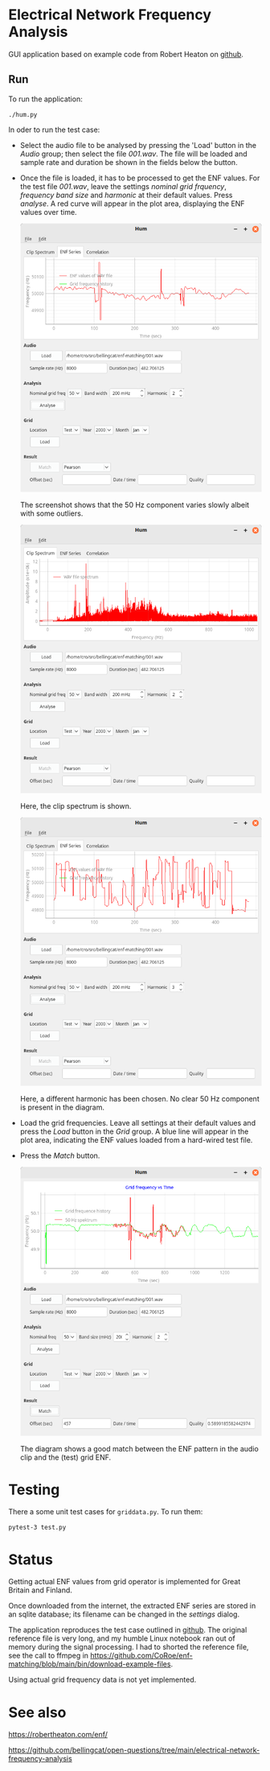 # Electrical Network Frequency Analysis

GUI application based on example code from Robert Heaton on
[github](https://github.com/robert/enf-matching).

## Run

To run the application:

```
./hum.py
```

In oder to run the test case:

- Select the audio file to be analysed by pressing the 'Load' button in the
  *Audio* group; then select the file *001.wav*. The file will be loaded and
  sample rate and duration be shown in the fields below the button.

- Once the file is loaded, it has to be processed to get the ENF values. For
  the test file *001.wav*, leave the settings *nominal grid frquency*,
  *frequency band size* and *harmonic* at their default values. Press
  *analyse*. A red curve will appear in the plot area, displaying the ENF
  values over time.

  ![Screenshot](images/screenshot-clip-enf.png)

  The screenshot shows that the 50 Hz component varies slowly albeit with some
  outliers.

  ![Screenshot](images/screenshot-clip-spectrum.png)

  Here, the clip spectrum is shown.

  ![Screenshot](images/screenshot-bad-param.png)

  Here, a different harmonic has been chosen. No clear 50 Hz component is
  present in the diagram.

- Load the grid frequencies. Leave all settings at their default values and
  press the *Load* button in the *Grid* group. A blue line will appear in the
  plot area, indicating the ENF values loaded from a hard-wired test file.

- Press the *Match* button.

  ![Screenshot](images/screenshot-matched.png)

  The diagram shows a good match between the ENF pattern in the audio clip and
  the (test) grid ENF.

# Testing

There a some unit test cases for `griddata.py`. To run them:

```
pytest-3 test.py
```

# Status

Getting actual ENF values from grid operator is implemented for Great Britain
and Finland.

Once downloaded from the internet, the extracted ENF series are stored in an
sqlite database; its filename can be changed in the *settings* dialog.

The application reproduces the test case outlined in
[github](https://github.com/robert/enf-matching). The original reference
file is very long, and my humble Linux notebook ran out of memory during the
signal processing. I had to shorted the reference file, see the call to ffmpeg
in https://github.com/CoRoe/enf-matching/blob/main/bin/download-example-files.

Using actual grid frequency data is not yet implemented.

# See also

https://robertheaton.com/enf/

https://github.com/bellingcat/open-questions/tree/main/electrical-network-frequency-analysis
